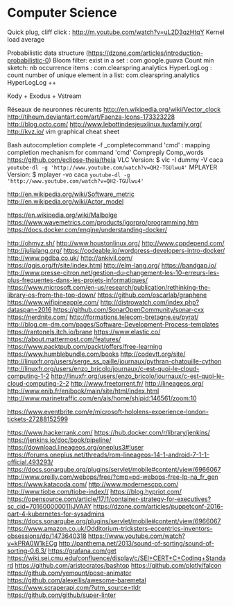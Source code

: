 # Computer Science

Quick plug, cliff click : http://m.youtube.com/watch?v=uL2D3qzHtqY
Kernel load average

Probabilistic data structure (https://dzone.com/articles/introduction-probabilistic-0)
Bloom filter: exist in a set : com.google.guava
Count min sketch: nb occurrence items : com.clearspring.analytics
HyperLogLog : count number of unique element in a list: com.clearspring.analytics
HyperLogLog ++

Kody + Exodus + Vstream

Réseaux de neuronnes récurents
http://en.wikipedia.org/wiki/Vector_clock
http://tiheum.deviantart.com/art/Faenza-Icons-173323228
http://blog.octo.com/
http://www.lebottindesjeuxlinux.tuxfamily.org/
http://kvz.io/
vim graphical cheat sheet

Bash autocompletion
complete -f _completecommand 'cmd' : mapping completion mechanism for command 'cmd'
Compreply
Comp_words
https://github.com/eclipse-theia/theia
VLC Version: $ vlc -I dummy -V caca `youtube-dl -g 'http://www.youtube.com/watch?v=QH2-TGUlwu4'` 
MPLAYER Version: $ mplayer -vo caca `youtube-dl -g 'http://www.youtube.com/watch?v=QH2-TGUlwu4'`

http://en.wikipedia.org/wiki/Software_metric
http://en.wikipedia.org/wiki/Actor_model

https://en.wikipedia.org/wiki/Malbolge
https://www.wavemetrics.com/products/igorpro/programming.htm
https://docs.docker.com/engine/understanding-docker/

http://ohmyz.sh/
http://www.houstonlinux.org/
http://www.cppdepend.com/
http://julialang.org/
https://codeable.io/wordpress-developers-intro-docker/
http://www.pgdba.co.uk/
http://ankivil.com/
https://qgis.org/fr/site/index.html
http://elm-lang.org/
https://bandgap.io/
http://www.presse-citron.net/gestion-du-changement-les-10-erreurs-les-plus-frequentes-dans-les-projets-informatiques/
https://www.microsoft.com/en-us/research/publication/rethinking-the-library-os-from-the-top-down/
https://github.com/oscarlab/graphene
https://www.wifipineapple.com/
http://distrowatch.com/index.php?dataspan=2016
https://github.com/SonarOpenCommunity/sonar-cxx
https://nerdnite.com/
http://formations.telecom-bretagne.eu/pyrat/
http://blog.cm-dm.com/pages/Software-Development-Process-templates
https://rantonels.itch.io/brane
https://www.elastic.co/
https://about.mattermost.com/features/
https://www.packtpub.com/packt/offers/free-learning
https://www.humblebundle.com/books
http://codevtt.org/site/
http://linuxfr.org/users/serge_ss_paille/journaux/pythran-chatouille-cython
http://linuxfr.org/users/enzo_bricolo/journaux/c-est-quoi-le-cloud-computing-1-2
http://linuxfr.org/users/enzo_bricolo/journaux/c-est-quoi-le-cloud-computing-2-2
http://www.freetorrent.fr/
http://lineageos.org/
http://www.enib.fr/enibook/main/site/html/index.html
http://www.marinetraffic.com/en/ais/home/shipid:146561/zoom:10

https://www.eventbrite.com/e/microsoft-hololens-experience-london-tickets-27288152599

https://www.hackerrank.com/
https://hub.docker.com/r/library/jenkins/
https://jenkins.io/doc/book/pipeline/
https://download.lineageos.org/oneplus3#!user
https://forums.oneplus.net/threads/rom-lineageos-14-1-android-7-1-1-official.493293/
https://docs.sonarqube.org/plugins/servlet/mobile#content/view/6966067
http://www.oreilly.com/webops/free/?cmp=pd-webops-free-lp-na_fr_gen
https://www.katacoda.com/
http://www.modernescpp.com/
http://www.tiobe.com/tiobe-index//
https://blog.hypriot.com/
https://opensource.com/article/17/1/container-strategy-for-executives?sc_cid=701600000011jJVAAY
https://dzone.com/articles/puppetconf-2016-part-4-kubernetes-for-sysadmins
https://docs.sonarqube.org/plugins/servlet/mobile#content/view/6966067
https://www.amazon.co.uk/Odditorium-tricksters-eccentrics-inventors-obsessions/dp/1473640318
https://www.youtube.com/watch?v=kPRA0W1kECg
http://panthema.net/2013/sound-of-sorting/sound-of-sorting-0.6.3/
https://grafana.com/get
https://wiki.sei.cmu.edu/confluence/display/c/SEI+CERT+C+Coding+Standard
https://github.com/aristocratos/bashtop
https://github.com/plotly/falcon
https://github.com/yemount/pose-animator
https://github.com/alexellis/awesome-baremetal
https://www.scraperapi.com/?utm_source=tldr
https://github.com/github/super-linter
